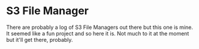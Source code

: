 # S3 File Manager
There are probably a log of S3 File Managers out there but this one is mine.
It seemed like a fun project and so here it is. Not much to it at the moment
but it'll get there, probably.
